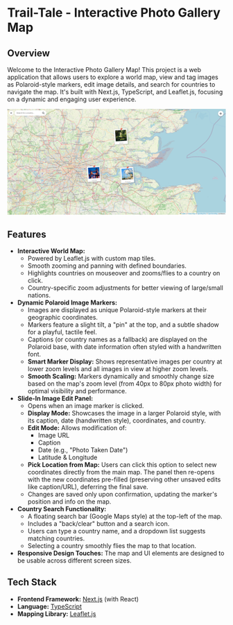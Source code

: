 # Trail-Tale -  Interactive Photo Gallery Map

## Overview

Welcome to the Interactive Photo Gallery Map! This project is a web application that allows users to explore a world map, view and tag images as Polaroid-style markers, edit image details, and search for countries to navigate the map. It's built with Next.js, TypeScript, and Leaflet.js, focusing on a dynamic and engaging user experience.

![Project Screenshot](./Gallery_Demo_Image.png)

## Features

* **Interactive World Map:**
    * Powered by Leaflet.js with custom map tiles.
    * Smooth zooming and panning with defined boundaries.
    * Highlights countries on mouseover and zooms/flies to a country on click.
    * Country-specific zoom adjustments for better viewing of large/small nations.
* **Dynamic Polaroid Image Markers:**
    * Images are displayed as unique Polaroid-style markers at their geographic coordinates.
    * Markers feature a slight tilt, a "pin" at the top, and a subtle shadow for a playful, tactile feel.
    * Captions (or country names as a fallback) are displayed on the Polaroid base, with date information often styled with a handwritten font.
    * **Smart Marker Display:** Shows representative images per country at lower zoom levels and all images in view at higher zoom levels.
    * **Smooth Scaling:** Markers dynamically and smoothly change size based on the map's zoom level (from 40px to 80px photo width) for optimal visibility and performance.
* **Slide-In Image Edit Panel:**
    * Opens when an image marker is clicked.
    * **Display Mode:** Showcases the image in a larger Polaroid style, with its caption, date (handwritten style), coordinates, and country.
    * **Edit Mode:** Allows modification of:
        * Image URL
        * Caption
        * Date (e.g., "Photo Taken Date")
        * Latitude & Longitude
    * **Pick Location from Map:** Users can click this option to select new coordinates directly from the main map. The panel then re-opens with the new coordinates pre-filled (preserving other unsaved edits like caption/URL), deferring the final save.
    * Changes are saved only upon confirmation, updating the marker's position and info on the map.
* **Country Search Functionality:**
    * A floating search bar (Google Maps style) at the top-left of the map.
    * Includes a "back/clear" button and a search icon.
    * Users can type a country name, and a dropdown list suggests matching countries.
    * Selecting a country smoothly flies the map to that location.
* **Responsive Design Touches:** The map and UI elements are designed to be usable across different screen sizes.

## Tech Stack

* **Frontend Framework:** [Next.js](https://nextjs.org/) (with React)
* **Language:** [TypeScript](https://www.typescriptlang.org/)
* **Mapping Library:** [Leaflet.js](https://leafletjs.com/)
